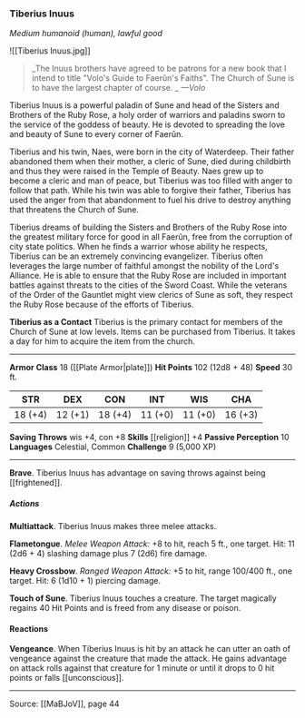 ### Tiberius Inuus
_Medium humanoid (human), lawful good_

![[Tiberius Inuus.jpg]]

> _The Inuus brothers have agreed to be patrons for a new book that I intend to title "Volo's Guide to Faerûn's Faiths". The Church of Sune is to have the largest chapter of course.
_
> _—Volo_

Tiberius Inuus is a powerful paladin of Sune and head of the Sisters and Brothers of the Ruby Rose, a holy order of warriors and paladins sworn to the service of the goddess of beauty. He is devoted to spreading the love and beauty of Sune to every corner of Faerûn.

Tiberius and his twin, Naes, were born in the city of Waterdeep. Their father abandoned them when their mother, a cleric of Sune, died during childbirth and thus they were raised in the Temple of Beauty. Naes grew up to become a cleric and man of peace, but Tiberius was too filled with anger to follow that path. While his twin was able to forgive their father, Tiberius has used the anger from that abandonment to fuel his drive to destroy anything that threatens the Church of Sune.

Tiberius dreams of building the Sisters and Brothers of the Ruby Rose into the greatest military force for good in all Faerûn, free from the corruption of city state politics. When he finds a warrior whose ability he respects, Tiberius can be an extremely convincing evangelizer. Tiberius often leverages the large number of faithful amongst the nobility of the Lord's Alliance. He is able to ensure that the Ruby Rose are included in important battles against threats to the cities of the Sword Coast. While the veterans of the Order of the Gauntlet might view clerics of Sune as soft, they respect the Ruby Rose because of the efforts of Tiberius.

**Tiberius as a Contact** Tiberius is the primary contact for members of the Church of Sune at low levels. Items can be purchased from Tiberius. It takes a day for him to acquire the item from the church.






---

**Armor Class** 18 ([[Plate Armor|plate]])
**Hit Points** 102 (12d8 + 48)
**Speed** 30 ft.

| STR     | DEX     | CON     | INT     | WIS     | CHA     |
|---------|---------|---------|---------|---------|---------|
| 18 (+4) | 12 (+1) | 18 (+4) | 11 (+0) | 11 (+0) | 16 (+3) |

**Saving Throws** wis +4, con +8
**Skills** [[religion]] +4
**Passive Perception** 10
**Languages** Celestial, Common
**Challenge** 9 (5,000 XP)

---

**Brave**. Tiberius Inuus has advantage on saving throws against being [[frightened]].

##### Actions
**Multiattack**. Tiberius Inuus makes three melee attacks.

**Flametongue**. _Melee Weapon Attack:_ +8 to hit, reach 5 ft., one target. Hit: 11 (2d6 + 4) slashing damage plus 7 (2d6) fire damage.

**Heavy Crossbow**. _Ranged Weapon Attack:_ +5 to hit, range 100/400 ft., one target. Hit: 6 (1d10 + 1) piercing damage.

**Touch of Sune**. Tiberius Inuus touches a creature. The target magically regains 40 Hit Points and is freed from any disease or poison.

#### Reactions
**Vengeance**. When Tiberius Inuus is hit by an attack he can utter an oath of vengeance against the creature that made the attack. He gains advantage on attack rolls against that creature for 1 minute or until it drops to 0 hit points or falls [[unconscious]].


---

Source: [[MaBJoV]], page 44